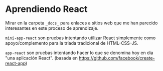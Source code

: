 # Aprendiendo React

Mirar en la carpeta `_docs_` para enlaces a sitios web que me han parecido interesantes en este proceso de aprendizaje.

`mini-app-react` son pruebas intentando utilizar React simplemente como apoyo/complemento para la triada tradicional de HTML-CSS-JS.

`app-react` son pruebas intentando hacer lo que se denomina hoy en dia "una aplicación React".
(basada en https://github.com/facebook/create-react-app)
